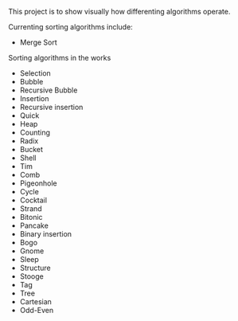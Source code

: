 This project is to show visually how differenting algorithms operate.

Currenting sorting algorithms include:
 - Merge Sort
 
 Sorting algorithms in the works
 - Selection
 - Bubble  
 - Recursive Bubble 
 - Insertion 
 - Recursive insertion 
 - Quick 
 - Heap 
 - Counting
 - Radix
 - Bucket
 - Shell
 - Tim
 - Comb
 - Pigeonhole
 - Cycle
 - Cocktail
 - Strand
 - Bitonic
 - Pancake
 - Binary insertion
 - Bogo
 - Gnome
 - Sleep
 - Structure
 - Stooge
 - Tag
 - Tree
 - Cartesian
 - Odd-Even
